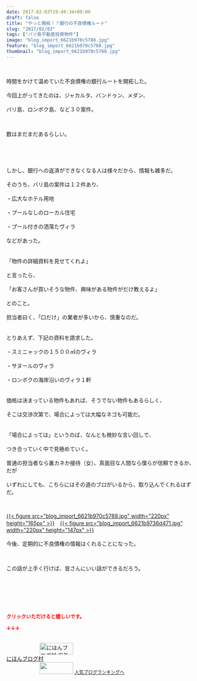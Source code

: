 ```yaml
---
date: 2017-02-03T19:49:34+09:00
draft: false
title: "やっと開拓！？銀行の不良債権ルート"
slug: "2017/02/03"
tags: ["バリ島不動産投資物件"]
image: "blog_import_6621b970c5788.jpg"
feature: "blog_import_6621b970c5788.jpg"
thumbnail: "blog_import_6621b970c5788.jpg"
---
```

<p> </p><p>時間をかけて温めていた不良債権の銀行ルートを開拓した。<br/><br/>今回上がってきたのは、ジャカルタ、バンドゥン、メダン、<br/><br/>バリ島、ロンボク島、など３０案件。</p><p> </p><p>数はまだまだあるらしい。</p><p> </p><p> </p><p>しかし、銀行への返済ができなくなる人は様々だから、情報も雑多だ。<br/><br/>そのうち、バリ島の案件は１２件あり、<br/><br/>・広大なホテル用地<br/><br/>・プールなしのローカル住宅<br/><br/>・プール付きの洒落たヴィラ<br/><br/>などがあった。<br/><br/><br/>「物件の詳細資料を見せてくれよ」<br/><br/>と言ったら、<br/><br/>「お客さんが買いそうな物件、興味がある物件がだけ教えるよ」<br/><br/>とのこと。<br/><br/>担当者曰く、「口だけ」の業者が多いから、慎重なのだ。<br/><br/><br/>とりあえず、下記の資料を請求した。<br/><br/>・スミニャックの１５００㎡のヴィラ<br/><br/>・サヌールのヴィラ<br/><br/>・ロンボクの海岸沿いのヴィラ１軒<br/><br/><br/>価格は決まっている物件もあれば、そうでない物件もあるらしく、<br/><br/>そこは交渉次第で、場合によっては大幅なネゴも可能だ。<br/><br/><br/>「場合によっては」というのば、なんとも微妙な言い回しで、<br/><br/>つき合っていく中で見極めていく。<br/><br/>普通の担当者なら裏カネか接待（女）、真面目な人間なら僕らが信頼できるか、だが<br/><br/>いずれにしても、こちらにはその道のブロがいるから、取り込んでくれるはずだ。</p><p> </p><p><a href="blog_import_6621b971e0413.jpg">{{< figure src="blog_import_6621b970c5788.jpg" width="220px" height="165px" >}}</a>　<a href="blog_import_6621b97482706.jpg">{{< figure src="blog_import_6621b9736d471.jpg" width="220px" height="147px" >}}</a><br/><br/>今後、定期的に不良債権の情報はくれることになった。</p><p> </p><p>この話が上手く行けば、皆さんにいい話ができるだろう。</p><p> </p><p> </p> <p><font color="#ff0000" size="2"><strong>クリックいただけると嬉しいです。</strong></font></p><p><font color="#ff0000" size="2"><strong>↓↓↓</strong></font></p><p><br/><a href="ranking.html?p_cid=01260127" target="_blank"><img alt="にほんブログ村 海外生活ブログ バリ島情報へ" border="0" height="31" src="data:image/svg+xml;charset=utf-8,%3Csvg%20xmlns%3D%22http%3A%2F%2Fwww.w3.org%2F2000%2Fsvg%22%20title%3D%22Placeholder%20for%20Images%22%20role%3D%22presentation%22%20viewBox%3D%220%200%2088%2031%22%20%2F%3E" width="88" data-src="https://img-proxy.blog-video.jp/images?url=http%3A%2F%2Foverseas.blogmura.com%2Fbali%2Fimg%2Fbali88_31.gif" style="aspect-ratio: auto 88 / 31;"/><noscript><img alt="にほんブログ村 海外生活ブログ バリ島情報へ" border="0" height="31" src="https://img-proxy.blog-video.jp/images?url=http%3A%2F%2Foverseas.blogmura.com%2Fbali%2Fimg%2Fbali88_31.gif" width="88"></noscript></a><br/><a href="ranking.html?p_cid=01260127" target="_blank">にほんブログ村</a><br/><a href="link.php?1804582" title="人気ブログランキングへ"><img border="0" height="31" src="data:image/svg+xml;charset=utf-8,%3Csvg%20xmlns%3D%22http%3A%2F%2Fwww.w3.org%2F2000%2Fsvg%22%20title%3D%22Placeholder%20for%20Images%22%20role%3D%22presentation%22%20viewBox%3D%220%200%2088%2031%22%20%2F%3E" width="88" data-src="https://blog.with2.net/img/banner/banner_22.gif" style="aspect-ratio: auto 88 / 31;"/><noscript><img border="0" height="31" src="https://blog.with2.net/img/banner/banner_22.gif" width="88"></noscript></a> <a href="link.php?1804582" style="font-size: 12px;">人気ブログランキングへ</a></p>

